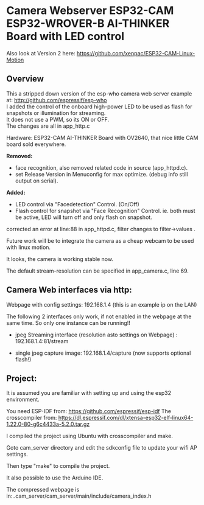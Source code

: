# Camera Webserver ESP32-CAM ESP32-WROVER-B AI-THINKER Board with LED control
Also look at Version 2 here: https://github.com/xenpac/ESP32-CAM-Linux-Motion

## Overview

This a stripped down version of the esp-who camera web server example at: http://github.com/espressif/esp-who  
I added the control of the onboard high-power LED to be used as flash for snapshots or illumination for streaming.  
It does not use a PWM, so its ON or OFF.  
The changes are all in app_http.c  

Hardware: ESP32-CAM AI-THINKER Board with OV2640, that nice little CAM board sold everywhere.

**Removed:**
- face recognition, also removed related code in source (app_httpd.c).  
- set Release Version in Menuconfig for max optimize. (debug info still output on serial).

**Added:**
- LED control via "Facedetection" Control. (On/Off)
- Flash control for snapshot via "Face Recognition" Control. ie. both must be active, LED will turn off and only flash on snapshot.

corrected an error at line:88 in app_httpd.c, filter changes to filter->values  .

Future work will be to integrate the camera as a cheap webcam to be used with linux motion.

It looks, the camera is working stable now.

The default stream-resolution can be specified in app_camera.c, line 69.


## Camera Web interfaces via http:

Webpage with config settings: 192.168.1.4   (this is an example ip on the LAN)

The following 2 interfaces only work, if not enabled in the webpage at the same time. So only one instance can be running!!

- jpeg Streaming interface (resolution asto settings on Webpage) : 192.168.1.4:81/stream

- single jpeg capture image: 192.168.1.4/capture    (now supports optional flash!)


## Project:

It is assumed you are familiar with setting up and using the esp32 environment.

You need ESP-IDF  from: https://github.com/espressif/esp-idf
The crosscompiler from: https://dl.espressif.com/dl/xtensa-esp32-elf-linux64-1.22.0-80-g6c4433a-5.2.0.tar.gz

I compiled the project using Ubuntu with crosscompiler and make.

Goto cam_server directory and edit the sdkconfig file to update your wifi AP settings.

Then type "make" to compile the project.

It also possible to use the Arduino IDE.

The compressed webpage is in:..cam_server/cam_server/main/include/camera_index.h


